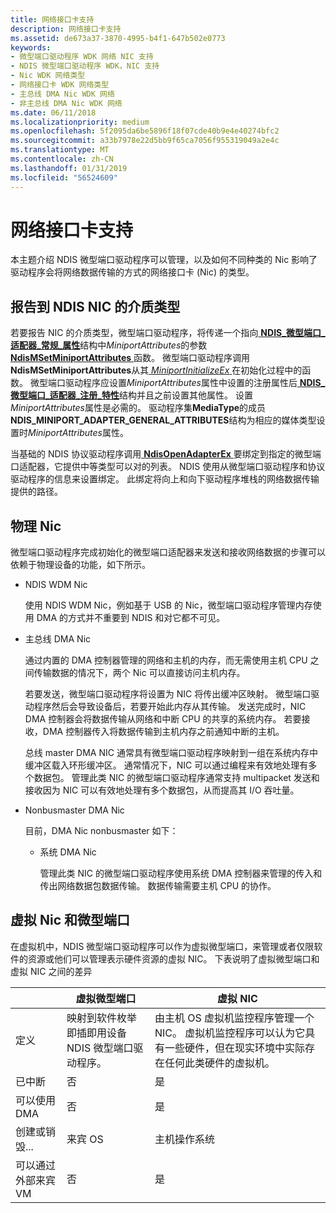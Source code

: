 ```yaml
---
title: 网络接口卡支持
description: 网络接口卡支持
ms.assetid: de673a37-3870-4995-b4f1-647b502e0773
keywords:
- 微型端口驱动程序 WDK 网络 NIC 支持
- NDIS 微型端口驱动程序 WDK，NIC 支持
- Nic WDK 网络类型
- 网络接口卡 WDK 网络类型
- 主总线 DMA Nic WDK 网络
- 非主总线 DMA Nic WDK 网络
ms.date: 06/11/2018
ms.localizationpriority: medium
ms.openlocfilehash: 5f2095da6be5896f18f07cde40b9e4e40274bfc2
ms.sourcegitcommit: a33b7978e22d5bb9f65ca7056f955319049a2e4c
ms.translationtype: MT
ms.contentlocale: zh-CN
ms.lasthandoff: 01/31/2019
ms.locfileid: "56524609"
---
```

# <a name="network-interface-card-support"></a>网络接口卡支持

本主题介绍 NDIS 微型端口驱动程序可以管理，以及如何不同种类的 Nic 影响了驱动程序会将网络数据传输的方式的网络接口卡 (Nic) 的类型。

## <a name="reporting-a-nics-medium-type-to-ndis"></a>报告到 NDIS NIC 的介质类型

若要报告 NIC 的介质类型，微型端口驱动程序，将传递一个指向[ **NDIS\_微型端口\_适配器\_常规\_属性**](https://msdn.microsoft.com/library/windows/hardware/ff565923)结构中*MiniportAttributes*的参数[ **NdisMSetMiniportAttributes** ](https://msdn.microsoft.com/library/windows/hardware/ff563672)函数。 微型端口驱动程序调用**NdisMSetMiniportAttributes**从其[ *MiniportInitializeEx* ](https://msdn.microsoft.com/library/windows/hardware/ff559389)在初始化过程中的函数。 微型端口驱动程序应设置*MiniportAttributes*属性中设置的注册属性后[ **NDIS\_微型端口\_适配器\_注册\_特性**](https://msdn.microsoft.com/library/windows/hardware/ff565934)结构并且之前设置其他属性。 设置*MiniportAttributes*属性是必需的。 驱动程序集**MediaType**的成员**NDIS_MINIPORT_ADAPTER_GENERAL_ATTRIBUTES**结构为相应的媒体类型设置时*MiniportAttributes*属性。

当基础的 NDIS 协议驱动程序调用[ **NdisOpenAdapterEx** ](https://msdn.microsoft.com/library/windows/hardware/ff563715)要绑定到指定的微型端口适配器，它提供中等类型可以对的列表。 NDIS 使用从微型端口驱动程序和协议驱动程序的信息来设置绑定。 此绑定将向上和向下驱动程序堆栈的网络数据传输提供的路径。

## <a name="physical-nics"></a>物理 Nic

微型端口驱动程序完成初始化的微型端口适配器来发送和接收网络数据的步骤可以依赖于物理设备的功能，如下所示。

- NDIS WDM Nic

    使用 NDIS WDM Nic，例如基于 USB 的 Nic，微型端口驱动程序管理内存使用 DMA 的方式并不重要到 NDIS 和对它都不可见。

- 主总线 DMA Nic

    通过内置的 DMA 控制器管理的网络和主机的内存，而无需使用主机 CPU 之间传输数据的情况下，两个 Nic 可以直接访问主机内存。

    若要发送，微型端口驱动程序将设置为 NIC 将传出缓冲区映射。 微型端口驱动程序然后会导致设备后，若要开始此内存从其传输。 发送完成时，NIC DMA 控制器会将数据传输从网络和中断 CPU 的共享的系统内存。 若要接收，DMA 控制器传入将数据传输到主机内存之前通知中断的主机。

    总线 master DMA NIC 通常具有微型端口驱动程序映射到一组在系统内存中缓冲区载入环形缓冲区。 通常情况下，NIC 可以通过编程来有效地处理有多个数据包。 管理此类 NIC 的微型端口驱动程序通常支持 multipacket 发送和接收因为 NIC 可以有效地处理有多个数据包，从而提高其 I/O 吞吐量。

- Nonbusmaster DMA Nic

    目前，DMA Nic nonbusmaster 如下：

    -   系统 DMA Nic

        管理此类 NIC 的微型端口驱动程序使用系统 DMA 控制器来管理的传入和传出网络数据包数据传输。 数据传输需要主机 CPU 的协作。

## <a name="virtual-nics-and-miniports"></a>虚拟 Nic 和微型端口

在虚拟机中，NDIS 微型端口驱动程序可以作为虚拟微型端口，来管理或者仅限软件的资源或他们可以管理表示硬件资源的虚拟 NIC。 下表说明了虚拟微型端口和虚拟 NIC 之间的差异

|   | 虚拟微型端口 | 虚拟 NIC |
| --- | --- | --- |
| 定义 | 映射到软件枚举即插即用设备 NDIS 微型端口驱动程序。 | 由主机 OS 虚拟机监控程序管理一个 NIC。 虚拟机监控程序可以认为它具有一些硬件，但在现实环境中实际存在任何此类硬件的虚拟机。 |
| 已中断 | 否 | 是 |
| 可以使用 DMA | 否 | 是 |
| 创建或销毁... | 来宾 OS | 主机操作系统 |
| 可以通过外部来宾 VM | 否 | 是 |
